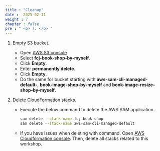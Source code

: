 ```yaml
---
title : "Cleanup"
date :  2025-02-11
weight : 7
chapter : false
pre : " <b> 7. </b> "
---
```

1. Empty S3 bucket.

    - Open [AWS S3 console](https://s3.console.aws.amazon.com/s3/buckets?region=ap-southeast-1)
    - Select **fcj-book-shop-by-myself**.
    - Click **Empty**.
    - Enter **permanently delete**.
    - Click **Empty**.
    - Do the same for bucket starting with **aws-sam-cli-managed-default-**, **book-image-shop-by-myself** and **book-image-resize-shop-by-myself**.

2. Delete CloudFormation stacks.

    - Execute the below command to delete the AWS SAM application.

      ```bash
      sam delete --stack-name fcj-book-shop
      sam delete --stack-name aws-sam-cli-managed-default
      ```

    - If you have issues when deleting with command. Open [AWS Cloudformation console](https://us-east-1.console.aws.amazon.com/cloudformation/home?region=us-east-1#/getting-started). Then, delete all stacks related to this workshop.
